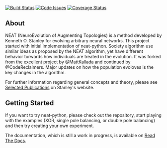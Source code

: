 [![Build Status](https://travis-ci.org/machinebrains/neat-python.svg)](https://travis-ci.org/machinebrains/neat-python)
[![Code Issues](https://www.quantifiedcode.com/api/v1/project/71f3c62dda1b42c988d0fccb7f2d6455/badge.svg)](https://www.quantifiedcode.com/app/project/71f3c62dda1b42c988d0fccb7f2d6455)
[![Coverage Status](https://coveralls.io/repos/github/machinebrains/neat-python/badge.svg?branch=master)](https://coveralls.io/github/machinebrains/neat-python?branch=master)

## About ##

NEAT (NeuroEvolution of Augmenting Topologies) is a method developed by Kenneth O. Stanley for evolving arbitrary neural 
networks. This project started with initial implementation of neat-python. Society algorithm use similar ideas as proposed by the NEAT algorithm, yet have different behavior torwards how individuals are treated in the evolution. It was forked from the excellent project by @MattKallada and continued by @CodeReclaimers. Major updates on how the population evoloves is the key changes in the algorithm.

For further information regarding general concepts and theory, please see [Selected Publications](http://www.cs.ucf.edu/~kstanley/#publications) on Stanley's website.


## Getting Started ##

If you want to try neat-python, please check out the repository, start playing with the examples (XOR, single pole 
balancing, or double pole balancing) and then try creating your own experiment.

The documentation, which is still a work in progress, is available on [Read The Docs](http://neat-society.readthedocs.org/en/latest/).
